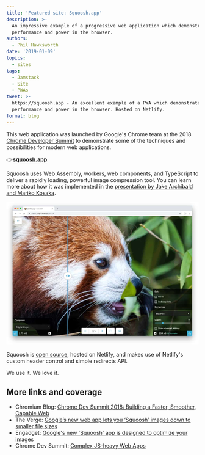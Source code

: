 ```yaml
---
title: 'Featured site: Squoosh.app'
description: >-
  An impressive example of a progressive web application which demonstrates both
  performance and power in the browser.
authors:
  - Phil Hawksworth
date: '2019-01-09'
topics:
  - sites
tags:
  - Jamstack
  - Site
  - PWAs
tweet: >-
  https://squoosh.app - An excellent example of a PWA which demonstrates both
  performance and power in the browser. Hosted on Netlify.
format: blog
---
```

This web application was launched by Google's Chrome team at the 2018 [Chrome Developer Summit](https://developer.chrome.com/devsummit/) to demonstrate some of the techniques and possibilities for modern web applications.

👉[**squoosh.app**](https://squoosh.app)

Squoosh uses Web Assembly, workers, web components, and TypeScript to deliver a rapidly loading, powerful image compression tool. You can learn more about how it was implemented in the [presentation by Jake Archibald and Mariko Kosaka](https://developer.chrome.com/devsummit/schedule/complex-js-web-apps).

![Squoosh.app screenshot](/v3/img/blog/featured-site-screengrab-squoosh.jpg)

Squoosh is [open source](https://github.com/GoogleChromeLabs/squoosh), hosted on Netlify, and makes use of Netlify's custom header control and simple redirects API.

We use it. We love it.

## More links and coverage

- Chromium Blog: [Chrome Dev Summit 2018: Building a Faster, Smoother, Capable Web](https://blog.chromium.org/2018/11/chrome-dev-summit-2018-building-faster.html) 
- The Verge: [Google’s new web app lets you ‘Squoosh’ images down to smaller file sizes](https://www.theverge.com/2018/11/13/18091938/google-labs-squoosh-image-editing-web-app-online-chrome)
- Engadget: [Google's new 'Squoosh' app is designed to optimize your images](https://www.engadget.com/2018/11/13/google-squoosh-app-optimize-images/)
- Chrome Dev Summit: [Complex JS-heavy Web Apps](https://developer.chrome.com/devsummit/schedule/complex-js-web-apps)
